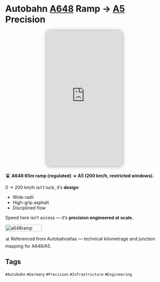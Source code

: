 # Autobahn [A648](http://www.autobahnatlas-online.de/A648.htm) Ramp → [A5](http://www.autobahnatlas-online.de/A5.htm) Precision

<div style="display:flex;justify-content:center;gap:10px;margin-bottom:20px;">
  <iframe
    src="https://www.youtube.com/embed/rUAHrzv8M2A"
    style="width:48%;aspect-ratio:9/16;border-radius:12px;box-shadow:0 0 12px rgba(0,0,0,0.4);overflow:hidden;"
    frameborder="0"
    allowfullscreen>
  </iframe>
</div>

🛣️ **A648 65m ramp (regulated) → A5 (200 km/h, restricted windows).**  

0 → 200 km/h isn’t luck, it’s **design**:  
- Wide radii  
- High-grip asphalt  
- Disciplined flow  

Speed here isn’t access — it’s **precision engineered at scale.**

<div style="display:flex;flex-wrap:wrap;gap:10px">
  <img src="/alvin-site/JPG_VID/PXL_20241001_211000958.NIGHT.jpg" alt="a648ramp" width="48%">
</div>

📊 Referenced from Autobahnatlas — technical kilometrage and junction mapping for A648/A5.  

## Tags  
`#Autobahn` `#Germany` `#Precision` `#Infrastructure` `#Engineering`
